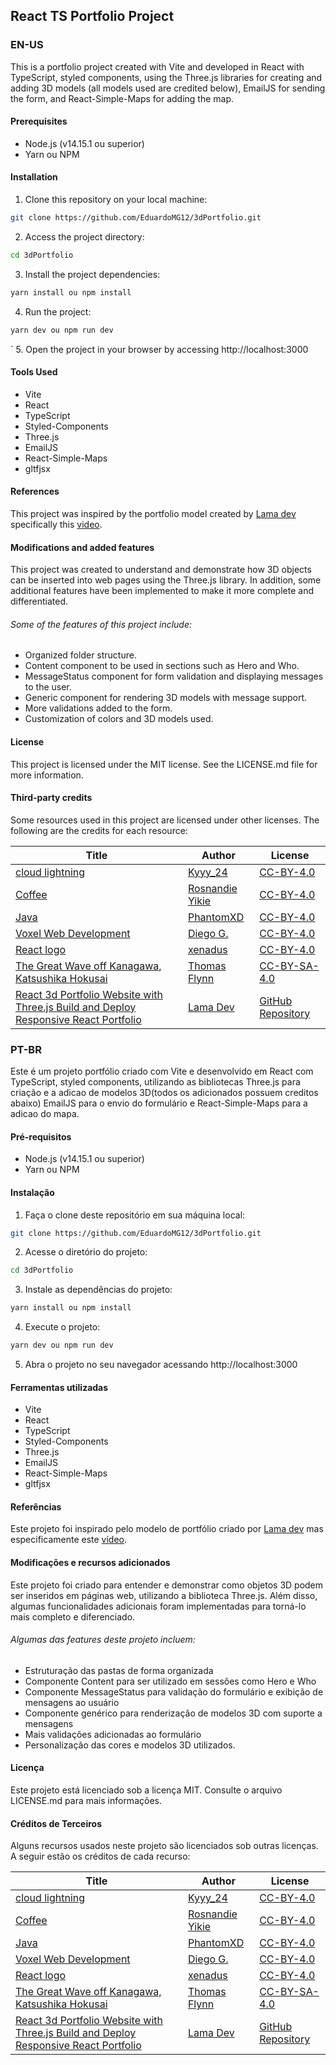 ## React TS Portfolio Project

### EN-US

This is a portfolio project created with Vite and developed in React with TypeScript, styled components, using the Three.js libraries for creating and adding 3D models (all models used are credited below), EmailJS for sending the form, and React-Simple-Maps for adding the map.

#### Prerequisites

- Node.js (v14.15.1 ou superior)
- Yarn ou NPM

#### Installation

1. Clone this repository on your local machine:

```bash
git clone https://github.com/EduardoMG12/3dPortfolio.git
```

2. Access the project directory:

```bash
cd 3dPortfolio
```

3. Install the project dependencies:

```bash
yarn install ou npm install
```

4. Run the project:

```bash
yarn dev ou npm run dev
```

` 5. Open the project in your browser by accessing http://localhost:3000

#### Tools Used

- Vite
- React
- TypeScript
- Styled-Components
- Three.js
- EmailJS
- React-Simple-Maps
- gltfjsx

#### References

This project was inspired by the portfolio model created by [Lama dev](https://www.youtube.com/@LamaDev) specifically this [video](https://www.youtube.com/watch?v=qALsVa-V9qo).

#### Modifications and added features

This project was created to understand and demonstrate how 3D objects can be inserted into web pages using the Three.js library. In addition, some additional features have been implemented to make it more complete and differentiated.

###### Some of the features of this project include:

- Organized folder structure.
- Content component to be used in sections such as Hero and Who.
- MessageStatus component for form validation and displaying messages to the user.
- Generic component for rendering 3D models with message support.
- More validations added to the form.
- Customization of colors and 3D models used.

#### License

This project is licensed under the MIT license. See the LICENSE.md file for more information.

#### Third-party credits

Some resources used in this project are licensed under other licenses. The following are the credits for each resource:

| Title                                                                                                                                                              | Author                                                               | License                                                                   |
| ------------------------------------------------------------------------------------------------------------------------------------------------------------------ | -------------------------------------------------------------------- | ------------------------------------------------------------------------- |
| [cloud lightning](https://sketchfab.com/3d-models/cloud-lightning-d0e6edbfaedd40559a77611ade3c147b)                                                                | [Kyyy_24](https://sketchfab.com/luckyardrianto27)                    | [CC-BY-4.0](http://creativecommons.org/licenses/by/4.0/)                  |
| [Coffee](https://sketchfab.com/3d-models/coffee-963a9e5d288c42509886c5efd4fedd3c)                                                                                  | [Rosnandie Yikie](https://sketchfab.com/rosnandie.yikie)             | [CC-BY-4.0](http://creativecommons.org/licenses/by/4.0/)                  |
| [Java](https://sketchfab.com/3d-models/java-442de0f1b8a54966bc16466b329105af)                                                                                      | [PhantomXD](https://sketchfab.com/PhantomXD)                         | [CC-BY-4.0](http://creativecommons.org/licenses/by/4.0/)                  |
| [Voxel Web Development](https://sketchfab.com/3d-models/voxel-web-development-50ad959d6c6b4799806c45bfa46ca550)                                                    | [Diego G.](https://sketchfab.com/empty_mirror)                       | [CC-BY-4.0](http://creativecommons.org/licenses/by/4.0/)                  |
| [React logo](https://sketchfab.com/3d-models/react-logo-76174ceeba96487f9863f974636f641e)                                                                          | [xenadus](https://sketchfab.com/xenadus)                             | [CC-BY-4.0](http://creativecommons.org/licenses/by/4.0/)                  |
| [The Great Wave off Kanagawa, Katsushika Hokusai](https://sketchfab.com/3d-models/the-great-wave-off-kanagawa-katsushika-hokusai-f64171ed4ee243819a12a8031e9754d1) | [Thomas Flynn](https://sketchfab.com/nebulousflynn)                  | [CC-BY-SA-4.0](http://creativecommons.org/licenses/by-sa/4.0/)            |
| [React 3d Portfolio Website with Three.js Build and Deploy Responsive React Portfolio](https://www.youtube.com/watch?v=qALsVa-V9qo)                                | [Lama Dev](https://www.youtube.com/channel/UCOxWrX5MIdXIeRNaXC3sqIg) | [GitHub Repository](https://github.com/safak/youtube23/tree/3d-portfolio) |

### PT-BR

Este é um projeto portfólio criado com Vite e desenvolvido em React com TypeScript, styled components, utilizando as bibliotecas Three.js para criação e a adicao de modelos 3D(todos os adicionados possuem creditos abaixo) EmailJS para o envio do formulário e React-Simple-Maps para a adicao do mapa.

#### Pré-requisitos

- Node.js (v14.15.1 ou superior)
- Yarn ou NPM

#### Instalação

1. Faça o clone deste repositório em sua máquina local:

```bash
git clone https://github.com/EduardoMG12/3dPortfolio.git
```

2. Acesse o diretório do projeto:

```bash
cd 3dPortfolio
```

3. Instale as dependências do projeto:

```bash
yarn install ou npm install
```

4. Execute o projeto:

```bash
yarn dev ou npm run dev
```

5. Abra o projeto no seu navegador acessando http://localhost:3000

#### Ferramentas utilizadas

- Vite
- React
- TypeScript
- Styled-Components
- Three.js
- EmailJS
- React-Simple-Maps
- gltfjsx

#### Referências

Este projeto foi inspirado pelo modelo de portfólio criado por [Lama dev](https://www.youtube.com/@LamaDev) mas especificamente este [vídeo](https://www.youtube.com/watch?v=qALsVa-V9qo).

#### Modificações e recursos adicionados

Este projeto foi criado para entender e demonstrar como objetos 3D podem ser inseridos em páginas web, utilizando a biblioteca Three.js. Além disso, algumas funcionalidades adicionais foram implementadas para torná-lo mais completo e diferenciado.

###### Algumas das features deste projeto incluem:

- Estruturação das pastas de forma organizada
- Componente Content para ser utilizado em sessões como Hero e Who
- Componente MessageStatus para validação do formulário e exibição de mensagens ao usuário
- Componente genérico para renderização de modelos 3D com suporte a mensagens
- Mais validações adicionadas ao formulário
- Personalização das cores e modelos 3D utilizados.

#### Licença

Este projeto está licenciado sob a licença MIT. Consulte o arquivo LICENSE.md para mais informações.

#### Créditos de Terceiros

Alguns recursos usados neste projeto são licenciados sob outras licenças. A seguir estão os créditos de cada recurso:

| Title                                                                                                                                                              | Author                                                               | License                                                                   |
| ------------------------------------------------------------------------------------------------------------------------------------------------------------------ | -------------------------------------------------------------------- | ------------------------------------------------------------------------- |
| [cloud lightning](https://sketchfab.com/3d-models/cloud-lightning-d0e6edbfaedd40559a77611ade3c147b)                                                                | [Kyyy_24](https://sketchfab.com/luckyardrianto27)                    | [CC-BY-4.0](http://creativecommons.org/licenses/by/4.0/)                  |
| [Coffee](https://sketchfab.com/3d-models/coffee-963a9e5d288c42509886c5efd4fedd3c)                                                                                  | [Rosnandie Yikie](https://sketchfab.com/rosnandie.yikie)             | [CC-BY-4.0](http://creativecommons.org/licenses/by/4.0/)                  |
| [Java](https://sketchfab.com/3d-models/java-442de0f1b8a54966bc16466b329105af)                                                                                      | [PhantomXD](https://sketchfab.com/PhantomXD)                         | [CC-BY-4.0](http://creativecommons.org/licenses/by/4.0/)                  |
| [Voxel Web Development](https://sketchfab.com/3d-models/voxel-web-development-50ad959d6c6b4799806c45bfa46ca550)                                                    | [Diego G.](https://sketchfab.com/empty_mirror)                       | [CC-BY-4.0](http://creativecommons.org/licenses/by/4.0/)                  |
| [React logo](https://sketchfab.com/3d-models/react-logo-76174ceeba96487f9863f974636f641e)                                                                          | [xenadus](https://sketchfab.com/xenadus)                             | [CC-BY-4.0](http://creativecommons.org/licenses/by/4.0/)                  |
| [The Great Wave off Kanagawa, Katsushika Hokusai](https://sketchfab.com/3d-models/the-great-wave-off-kanagawa-katsushika-hokusai-f64171ed4ee243819a12a8031e9754d1) | [Thomas Flynn](https://sketchfab.com/nebulousflynn)                  | [CC-BY-SA-4.0](http://creativecommons.org/licenses/by-sa/4.0/)            |
| [React 3d Portfolio Website with Three.js Build and Deploy Responsive React Portfolio](https://www.youtube.com/watch?v=qALsVa-V9qo)                                | [Lama Dev](https://www.youtube.com/channel/UCOxWrX5MIdXIeRNaXC3sqIg) | [GitHub Repository](https://github.com/safak/youtube23/tree/3d-portfolio) |
